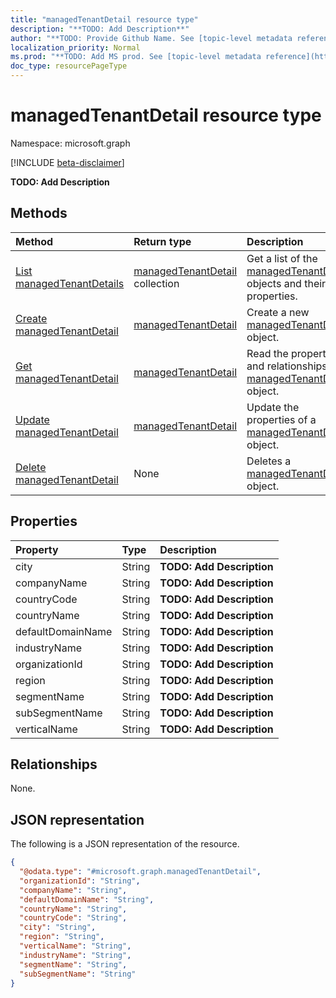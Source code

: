 ```yaml
---
title: "managedTenantDetail resource type"
description: "**TODO: Add Description**"
author: "**TODO: Provide Github Name. See [topic-level metadata reference](https://msgo.azurewebsites.net/add/document/guidelines/metadata.html#topic-level-metadata)**"
localization_priority: Normal
ms.prod: "**TODO: Add MS prod. See [topic-level metadata reference](https://msgo.azurewebsites.net/add/document/guidelines/metadata.html#topic-level-metadata)**"
doc_type: resourcePageType
---
```


# managedTenantDetail resource type

Namespace: microsoft.graph

[!INCLUDE [beta-disclaimer](../../includes/beta-disclaimer.md)]

**TODO: Add Description**

## Methods
|Method|Return type|Description|
|:---|:---|:---|
|[List managedTenantDetails](../api/managedtenantdetail-list.md)|[managedTenantDetail](../resources/managedtenantdetail.md) collection|Get a list of the [managedTenantDetail](../resources/managedtenantdetail.md) objects and their properties.|
|[Create managedTenantDetail](../api/managedtenantdetail-post-managedtenantdetails.md)|[managedTenantDetail](../resources/managedtenantdetail.md)|Create a new [managedTenantDetail](../resources/managedtenantdetail.md) object.|
|[Get managedTenantDetail](../api/managedtenantdetail-get.md)|[managedTenantDetail](../resources/managedtenantdetail.md)|Read the properties and relationships of a [managedTenantDetail](../resources/managedtenantdetail.md) object.|
|[Update managedTenantDetail](../api/managedtenantdetail-update.md)|[managedTenantDetail](../resources/managedtenantdetail.md)|Update the properties of a [managedTenantDetail](../resources/managedtenantdetail.md) object.|
|[Delete managedTenantDetail](../api/managedtenantdetail-delete.md)|None|Deletes a [managedTenantDetail](../resources/managedtenantdetail.md) object.|

## Properties
|Property|Type|Description|
|:---|:---|:---|
|city|String|**TODO: Add Description**|
|companyName|String|**TODO: Add Description**|
|countryCode|String|**TODO: Add Description**|
|countryName|String|**TODO: Add Description**|
|defaultDomainName|String|**TODO: Add Description**|
|industryName|String|**TODO: Add Description**|
|organizationId|String|**TODO: Add Description**|
|region|String|**TODO: Add Description**|
|segmentName|String|**TODO: Add Description**|
|subSegmentName|String|**TODO: Add Description**|
|verticalName|String|**TODO: Add Description**|

## Relationships
None.

## JSON representation
The following is a JSON representation of the resource.
<!-- {
  "blockType": "resource",
  "keyProperty": "id",
  "@odata.type": "microsoft.graph.managedTenantDetail",
  "openType": false
}
-->
``` json
{
  "@odata.type": "#microsoft.graph.managedTenantDetail",
  "organizationId": "String",
  "companyName": "String",
  "defaultDomainName": "String",
  "countryName": "String",
  "countryCode": "String",
  "city": "String",
  "region": "String",
  "verticalName": "String",
  "industryName": "String",
  "segmentName": "String",
  "subSegmentName": "String"
}
```

